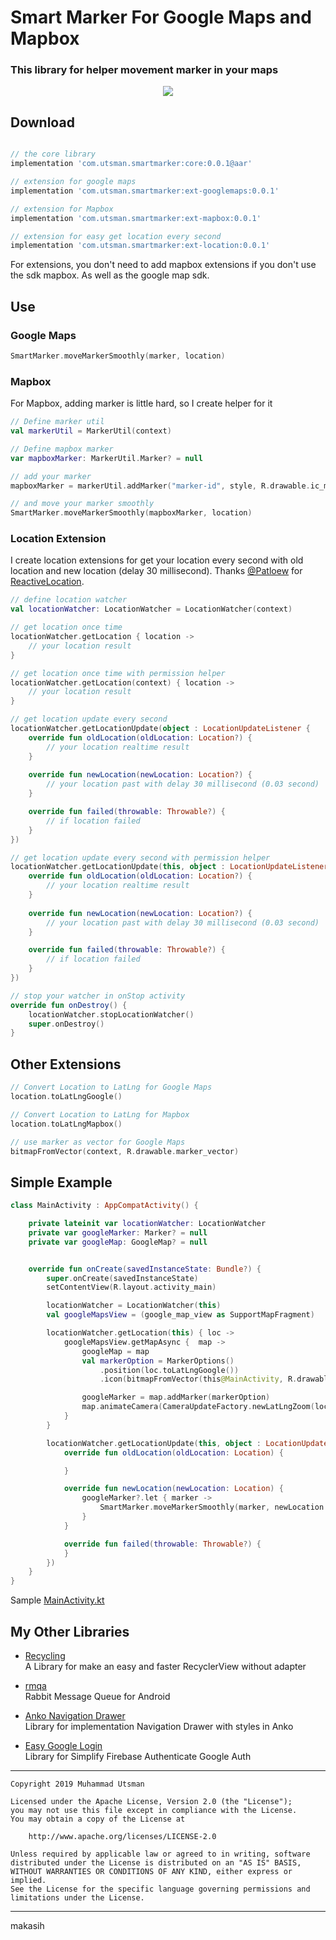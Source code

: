 # Smart Marker For Google Maps and Mapbox
### This library for helper movement marker in your maps

<p align="center">
  <img src="https://i.ibb.co/Wspktd7/ezgif-com-gif-maker-1.gif"/>
</p>

## Download
```groovy

// the core library
implementation 'com.utsman.smartmarker:core:0.0.1@aar'

// extension for google maps
implementation 'com.utsman.smartmarker:ext-googlemaps:0.0.1'

// extension for Mapbox
implementation 'com.utsman.smartmarker:ext-mapbox:0.0.1' 

// extension for easy get location every second
implementation 'com.utsman.smartmarker:ext-location:0.0.1'

```
For extensions, you don't need to add mapbox extensions if you don't use the sdk mapbox. As well as the google map sdk.

## Use

### Google Maps
```kotlin
SmartMarker.moveMarkerSmoothly(marker, location)
```

### Mapbox
For Mapbox, adding marker is little hard, so I create helper for it

```kotlin
// Define marker util
val markerUtil = MarkerUtil(context)

// Define mapbox marker
var mapboxMarker: MarkerUtil.Marker? = null

// add your marker
mapboxMarker = markerUtil.addMarker("marker-id", style, R.drawable.ic_marker, true, latlng) // if marker is not vector, use 'false'

// and move your marker smoothly
SmartMarker.moveMarkerSmoothly(mapboxMarker, location)

```

### Location Extension
I create location extensions for get your location every second with old location and new location (delay 30 millisecond).
Thanks [@Patloew](https://github.com/patloew) for [ReactiveLocation](https://github.com/patloew/RxLocation).
```kotlin
// define location watcher
val locationWatcher: LocationWatcher = LocationWatcher(context)

// get location once time
locationWatcher.getLocation { location ->
    // your location result
}

// get location once time with permission helper
locationWatcher.getLocation(context) { location ->
    // your location result
}

// get location update every second
locationWatcher.getLocationUpdate(object : LocationUpdateListener {
    override fun oldLocation(oldLocation: Location?) {
        // your location realtime result
    }
    
    override fun newLocation(newLocation: Location?) {
        // your location past with delay 30 millisecond (0.03 second)
    }

    override fun failed(throwable: Throwable?) {
        // if location failed
    }
})

// get location update every second with permission helper
locationWatcher.getLocationUpdate(this, object : LocationUpdateListener {
    override fun oldLocation(oldLocation: Location?) {
        // your location realtime result
    }
    
    override fun newLocation(newLocation: Location?) {
        // your location past with delay 30 millisecond (0.03 second)
    }

    override fun failed(throwable: Throwable?) {
        // if location failed
    }
})

// stop your watcher in onStop activity
override fun onDestroy() {
    locationWatcher.stopLocationWatcher()
    super.onDestroy()
}

```

## Other Extensions
```kotlin
// Convert Location to LatLng for Google Maps
location.toLatLngGoogle()

// Convert Location to LatLng for Mapbox
location.toLatLngMapbox()

// use marker as vector for Google Maps
bitmapFromVector(context, R.drawable.marker_vector)

```

## Simple Example
```kotlin
class MainActivity : AppCompatActivity() {

    private lateinit var locationWatcher: LocationWatcher
    private var googleMarker: Marker? = null
    private var googleMap: GoogleMap? = null


    override fun onCreate(savedInstanceState: Bundle?) {
        super.onCreate(savedInstanceState)
        setContentView(R.layout.activity_main)

        locationWatcher = LocationWatcher(this)
        val googleMapsView = (google_map_view as SupportMapFragment)

        locationWatcher.getLocation(this) { loc ->
            googleMapsView.getMapAsync {  map ->
                googleMap = map
                val markerOption = MarkerOptions()
                    .position(loc.toLatLngGoogle())
                    .icon(bitmapFromVector(this@MainActivity, R.drawable.ic_marker_direction_2))

                googleMarker = map.addMarker(markerOption)
                map.animateCamera(CameraUpdateFactory.newLatLngZoom(loc.toLatLngGoogle(), 17f))
            }
        }

        locationWatcher.getLocationUpdate(this, object : LocationUpdateListener {
            override fun oldLocation(oldLocation: Location) {

            }

            override fun newLocation(newLocation: Location) {
                googleMarker?.let { marker ->
                    SmartMarker.moveMarkerSmoothly(marker, newLocation.toLatLngGoogle())
                }
            }

            override fun failed(throwable: Throwable?) {
            }
        })
    }
}
```

Sample [MainActivity.kt](https://github.com/utsmannn/SmartMarker/blob/master/app/src/main/java/com/utsman/smartmarker/sample/MainActivity.kt)


## My Other Libraries
- [Recycling](https://github.com/utsmannn/Recycling) <br>
A Library for make an easy and faster RecyclerView without adapter

- [rmqa](https://github.com/utsmannn/rmqa)<br>
Rabbit Message Queue for Android

- [Anko Navigation Drawer](https://github.com/utsmannn/AnkoNavigationDrawer)<br>
Library for implementation Navigation Drawer with styles in Anko

- [Easy Google Login](https://github.com/utsmannn/EasyGoogleLogin)<br>
Library for Simplify Firebase Authenticate Google Auth
---
```
Copyright 2019 Muhammad Utsman

Licensed under the Apache License, Version 2.0 (the "License");
you may not use this file except in compliance with the License.
You may obtain a copy of the License at

    http://www.apache.org/licenses/LICENSE-2.0

Unless required by applicable law or agreed to in writing, software
distributed under the License is distributed on an "AS IS" BASIS,
WITHOUT WARRANTIES OR CONDITIONS OF ANY KIND, either express or implied.
See the License for the specific language governing permissions and
limitations under the License.
```
---
makasih
